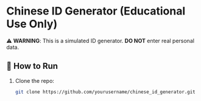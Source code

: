 # Chinese ID Generator (Educational Use Only)  

⚠️ **WARNING**: This is a simulated ID generator. **DO NOT** enter real personal data.  

## 🚀 How to Run  
1. Clone the repo:  
   ```sh
   git clone https://github.com/yourusername/chinese_id_generator.git
